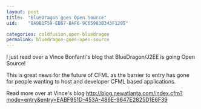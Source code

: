 ```yaml
---
layout: post
title:  "BlueDragon goes Open Source"
uid:	"8A9B1F59-EB67-BAF6-9C65983B343F1295"

categories: coldfusion,open-bluedragon
permalink: bluedragon-goes-open-source
---
```

I just read over a Vince Bonfanti's blog that BlueDragon/J2EE is going Open Source!

This is great news for the future of CFML as the barrier to entry has gone for people wanting to host and developer CFML based applications.

Read more over at Vince's blog <a href="http://blog.newatlanta.com/index.cfm?mode=entry&entry=EABF951D-453A-486E-9647E2825D1E6F39">http://blog.newatlanta.com/index.cfm?mode=entry&entry=EABF951D-453A-486E-9647E2825D1E6F39</a>
